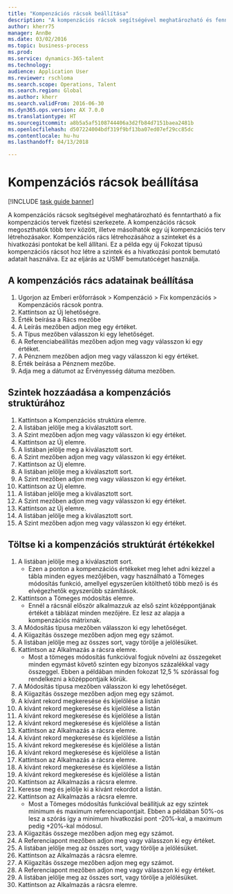 ```yaml
--- 
title: "Kompenzációs rácsok beállítása"
description: "A kompenzációs rácsok segítségével meghatározható és fenntartható a fix kompenzációs tervek fizetési szerkezete."
author: kherr75
manager: AnnBe
ms.date: 03/02/2016
ms.topic: business-process
ms.prod: 
ms.service: dynamics-365-talent
ms.technology: 
audience: Application User
ms.reviewer: rschloma
ms.search.scope: Operations, Talent
ms.search.region: Global
ms.author: kherr
ms.search.validFrom: 2016-06-30
ms.dyn365.ops.version: AX 7.0.0
ms.translationtype: HT
ms.sourcegitcommit: a8b5a5af5108744406a3d2fb84d7151baea2481b
ms.openlocfilehash: d507224004bdf319f9bf13ba07ed07ef29cc85dc
ms.contentlocale: hu-hu
ms.lasthandoff: 04/13/2018

---
```

# <a name="set-up-compensation-grids"></a>Kompenzációs rácsok beállítása

[!INCLUDE [task guide banner](../../includes/task-guide-banner.md)]

A kompenzációs rácsok segítségével meghatározható és fenntartható a fix kompenzációs tervek fizetési szerkezete. A kompenzációs rácsok megoszthatók több terv között, illetve másolhatók egy új kompenzációs terv létrehozásakor.  Kompenzációs rács létrehozásához a szinteket és a hivatkozási pontokat be kell állítani. Ez a példa egy új Fokozat típusú kompenzációs rácsot hoz létre a szintek és a hivatkozási pontok bemutató adatait használva. Ez az eljárás az USMF bemutatócéget használja.


## <a name="set-up-information-about-the-compensation-grid"></a>A kompenzációs rács adatainak beállítása
1. Ugorjon az Emberi erőforrások > Kompenzáció > Fix kompenzációs > Kompenzációs rácsok pontra.
2. Kattintson az Új lehetőségre.
3. Érték beírása a Rács mezőbe
4. A Leírás mezőben adjon meg egy értéket.
5. A Típus mezőben válasszon ki egy lehetőséget.
6. A Referenciabeállítás mezőben adjon meg vagy válasszon ki egy értéket.
7. A Pénznem mezőben adjon meg vagy válasszon ki egy értéket.
8. Érték beírása a Pénznem mezőbe.
9. Adja meg a dátumot az Érvényesség dátuma mezőben.

## <a name="add-levels-to-the-compensation-structure"></a>Szintek hozzáadása a kompenzációs struktúrához
1. Kattintson a Kompenzációs struktúra elemre.
2. A listában jelölje meg a kiválasztott sort.
3. A Szint mezőben adjon meg vagy válasszon ki egy értéket.
4. Kattintson az Új elemre.
5. A listában jelölje meg a kiválasztott sort.
6. A Szint mezőben adjon meg vagy válasszon ki egy értéket.
7. Kattintson az Új elemre.
8. A listában jelölje meg a kiválasztott sort.
9. A Szint mezőben adjon meg vagy válasszon ki egy értéket.
10. Kattintson az Új elemre.
11. A listában jelölje meg a kiválasztott sort.
12. A Szint mezőben adjon meg vagy válasszon ki egy értéket.
13. Kattintson az Új elemre.
14. A listában jelölje meg a kiválasztott sort.
15. A Szint mezőben adjon meg vagy válasszon ki egy értéket.

## <a name="fill-in-the-compensation-structure-with-values"></a>Töltse ki a kompenzációs struktúrát értékekkel
1. A listában jelölje meg a kiválasztott sort.
    * Ezen a ponton a kompenzációs értékeket meg lehet adni kézzel a tábla minden egyes mezőjében, vagy használható a Tömeges módosítás funkció, amellyel egyszerűen kitölthető több mező is és elvégezhetők egyszerűbb számítások.  
2. Kattintson a Tömeges módosítás elemre.
    * Ennél a rácsnál először alkalmazzuk az első szint középpontjának értékét a táblázat minden mezőjére. Ez lesz az alapja a kompenzációs mátrixnak.  
3. A Módosítás típusa mezőben válasszon ki egy lehetőséget.
4. A Kiigazítás összege mezőben adjon meg egy számot.
5. A listában jelölje meg az összes sort, vagy törölje a jelölésüket.
6. Kattintson az Alkalmazás a rácsra elemre.
    * Most a tömeges módosítás funkcióval fogjuk növelni az összegeket minden egymást követő szinten egy bizonyos százalékkal vagy összeggel. Ebben a példában minden fokozat 12,5 % szórással fog rendelkezni a középpontjaik körük.  
7. A Módosítás típusa mezőben válasszon ki egy lehetőséget.
8. A Kiigazítás összege mezőben adjon meg egy számot.
9. A kívánt rekord megkeresése és kijelölése a listán
10. A kívánt rekord megkeresése és kijelölése a listán
11. A kívánt rekord megkeresése és kijelölése a listán
12. A kívánt rekord megkeresése és kijelölése a listán
13. Kattintson az Alkalmazás a rácsra elemre.
14. A kívánt rekord megkeresése és kijelölése a listán
15. A kívánt rekord megkeresése és kijelölése a listán
16. A kívánt rekord megkeresése és kijelölése a listán
17. Kattintson az Alkalmazás a rácsra elemre.
18. A kívánt rekord megkeresése és kijelölése a listán
19. A kívánt rekord megkeresése és kijelölése a listán
20. Kattintson az Alkalmazás a rácsra elemre.
21. Keresse meg és jelölje ki a kívánt rekordot a listán.
22. Kattintson az Alkalmazás a rácsra elemre.
    * Most a Tömeges módosítás funkcióval beállítjuk az egy szintek minimum és maximum referenciapontjait. Ebben a példában 50%-os lesz a szórás így a minimum hivatkozási pont -20%-kal, a maximum pedig +20%-kal módosul.  
23. A Kiigazítás összege mezőben adjon meg egy számot.
24. A Referenciapont mezőben adjon meg vagy válasszon ki egy értéket.
25. A listában jelölje meg az összes sort, vagy törölje a jelölésüket.
26. Kattintson az Alkalmazás a rácsra elemre.
27. A Kiigazítás összege mezőben adjon meg egy számot.
28. A Referenciapont mezőben adjon meg vagy válasszon ki egy értéket.
29. A listában jelölje meg az összes sort, vagy törölje a jelölésüket.
30. Kattintson az Alkalmazás a rácsra elemre.



